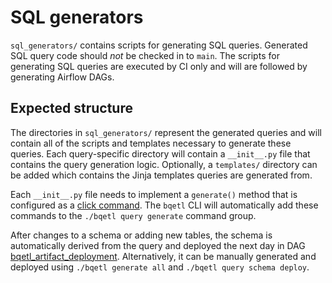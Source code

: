 # SQL generators

`sql_generators/` contains scripts for generating SQL queries. Generated SQL query code should *not* be checked in to `main`. The scripts for generating SQL queries are executed by CI only and will are followed by generating Airflow DAGs.

## Expected structure

The directories in `sql_generators/` represent the generated queries and will contain all of the scripts and templates necessary to generate these queries. Each query-specific directory will contain a `__init__.py` file that contains the query generation logic. Optionally, a `templates/` directory can be added which contains the Jinja templates queries are generated from.

Each `__init__.py` file needs to implement a `generate()` method that is configured as a [click command](https://click.palletsprojects.com/en/8.0.x/). The `bqetl` CLI will automatically add these commands to the `./bqetl query generate` command group.

After changes to a schema or adding new tables, the schema is automatically derived from the query and deployed the next day in DAG [bqetl_artifact_deployment](https://workflow.telemetry.mozilla.org/dags/bqetl_artifact_deployment/grid). Alternatively, it can be manually generated and deployed using `./bqetl generate all` and `./bqetl query schema deploy`.


